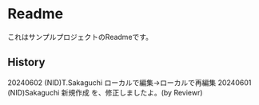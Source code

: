 # Readme
これはサンプルプロジェクトのReadmeです。
## History
20240602 (NID)T.Sakaguchi	ローカルで編集→ローカルで再編集
20240601 (NID)Sakaguchi		新規作成 を、修正しましたよ。(by Reviewr)
